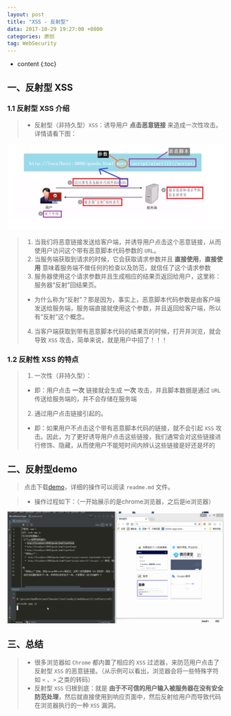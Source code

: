 ```yaml
---
layout: post
title: "XSS - 反射型"
data: 2017-10-29 19:27:00 +0800
categories: 原创
tag: WebSecurity
---
```

* content
{:toc}

<!-- more -->


## 一、反射型 XSS

### 1.1 反射型 XSS 介绍

> * 反射型（非持久型）`XSS`：诱导用户 **点击恶意链接** 来造成一次性攻击。详情请看下图：

![safe](/styles/images/web/security/security-02.png)

> 1. 当我们将恶意链接发送给客户端，并诱导用户点击这个恶意链接，从而使用户访问这个带有恶意脚本代码参数的 `URL`。
> 2. 当服务端获取到请求的时候，它会获取请求参数并且 **直接使用**，**直接使用** 意味着服务端不做任何的检查以及防范，就信任了这个请求参数
> 3. 服务器使用这个请求参数并且生成相应的结果页返回给用户，这里称：服务器“反射”回结果页。
>   * 为什么称为“反射”？那是因为，事实上，恶意脚本代码参数是由客户端发送给服务端，服务端直接就使用这个参数，并且返回给客户端，所以有“反射”这个概念。
> 4. 当客户端获取到带有恶意脚本代码的结果页的时候，打开并浏览，就会导致 `XSS` 攻击，简单来说，就是用户中招了！！！

### 1.2 反射性 XSS 的特点

> 1. 一次性（非持久型）：
>   * 即：用户点击 **一次** 链接就会生成 **一次** 攻击，并且脚本数据是通过 `URL` 传送给服务端的，并不会存储在服务端
> 2. 通过用户点击链接引起的。
>   * 即：如果用户不点击这个带有恶意脚本代码的链接，就不会引起 `XSS` 攻击。因此，为了更好诱导用户点击这些链接，我们通常会对这些链接进行修饰、隐藏，从而使用户不能短时间内辨认这些链接是好还是坏的

## 二、反射型demo

> 点击下载[demo](/effects/files/webSecurity/reflectiveType.zip)，详细的操作可以阅读 `readme.md` 文件。

> * 操作过程如下：（一开始展示的是chrome浏览器，之后是ie浏览器）

![demo](/effects/images/webSecurity/webSecurity-01.gif)

## 三、总结

> * 很多浏览器如 `Chrome` 都内置了相应的 `XSS` 过滤器，来防范用户点击了反射型 `XSS` 的恶意链接。（从示例可以看出，浏览器会将一些特殊字符如 `<` 、`>` 之类的转码）
> * 反射型 `XSS` 归根到底：就是 **由于不可信的用户输入被服务器在没有安全防范处理**，然后就直接使用到响应页面中，然后反射给用户而导致代码在浏览器执行的一种 `XSS` 漏洞。